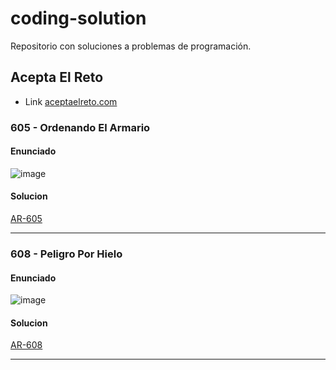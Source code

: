 # coding-solution

Repositorio con soluciones a problemas de programación.

## Acepta El Reto
- Link [aceptaelreto.com](https://aceptaelreto.com)
### 605 - Ordenando El Armario
#### Enunciado
![image](https://github.com/user-attachments/assets/f54660d2-205e-4298-ab39-45f9e1f9bf98)
#### Solucion
[AR-605](https://github.com/CaulShiverss/coding-solutions/blob/master/src/E1_OrdenandoElArmario.java)

---
### 608 - Peligro Por Hielo
#### Enunciado
![image](https://github.com/user-attachments/assets/58c3206a-7253-42bf-8c6e-f211fa8203b8)
#### Solucion
[AR-608](https://github.com/CaulShiverss/coding-solutions/blob/master/src/E2_PeligroPorHielo.java)

---

